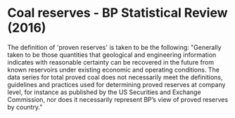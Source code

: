 # Coal reserves - BP Statistical Review (2016)

The definition of 'proven reserves' is taken to be the following: "Generally taken to be those quantities that geological and engineering information indicates with reasonable certainty can be recovered in the future from known reservoirs under existing economic and operating conditions. The data series for total proved coal does not necessarily meet the definitions, guidelines and practices used for determining proved reserves at company level, for instance as published by the US Securities and Exchange Commission, nor does it necessarily represent BP’s view of proved reserves by country."